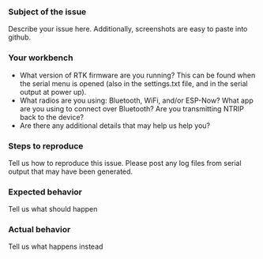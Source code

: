 ### Subject of the issue
Describe your issue here. Additionally, screenshots are easy to paste into github.

### Your workbench
* What version of RTK firmware are you running? This can be found when the serial menu is opened (also in the settings.txt file, and in the serial output at power up).
* What radios are you using: Bluetooth, WiFi, and/or ESP-Now? What app are you using to connect over Bluetooth? Are you transmitting NTRIP back to the device?
* Are there any additional details that may help us help you?

### Steps to reproduce
Tell us how to reproduce this issue. Please post any log files from serial output that may have been generated.

### Expected behavior
Tell us what should happen

### Actual behavior
Tell us what happens instead